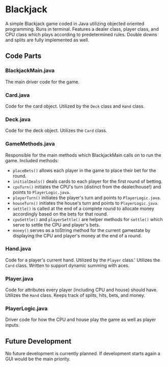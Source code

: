 # Blackjack
A simple Blackjack game coded in Java utilizing objected oriented programming. Runs in terminal. Features a dealer class, player class, and CPU class which plays according to predetermined rules. Double downs and splits are fully implemented as well. 

## Code Parts
### BlackjackMain.java 
The main driver code for the game. 

### Card.java 
Code for the card object. Utilized by the `Deck` class and `Hand` class.

### Deck.java
Code for the deck object. Utilizes the `Card` class. 

### GameMethods.java 
Responsible for the main methods which BlackjackMain calls on to run the game. Included methods: 

* `placeBets()` allows each player in the game to place their bet for the round.
* `initialDeals()` deals cards to each player for the first round of betting. 
* `cpuTurn()` initiates the CPU's turn (distinct from the dealer/house!) and points to `PlayerLogic.java`.
* `playerTurn()` initiates the player's turn and points to `PlayerLogic.java`.
* `houseTurn()` initiates the house's turn and points to `PlayerLogic.java`.
* `settle()` is called at the end of a complete round to allocate money accordingly based on the bets for that round.
* `cpuSettle()` and `playerSettle()` are helper methods for `settle()` which serve to settle the CPU and player's bets. 
* `money()` serves as a toString method for the current gamestate by displaying the CPU and player's money at the end of a round.

### Hand.java 
Code for a player's current hand. Utilized by the `Player` class.' Utilizes the `Card` class. Written to support dynamic summing with aces. 

### Player.java
Code for attributes every player (including CPU and house) should have. Utilizes the `Hand` class. Keeps track of splits, hits, bets, and money. 

### PlayerLogic.java 
Driver code for how the CPU and house play the game as well as player inputs. 

## Future Development 
No future development is currently planned. If development starts again a GUI would be the main priority. 



